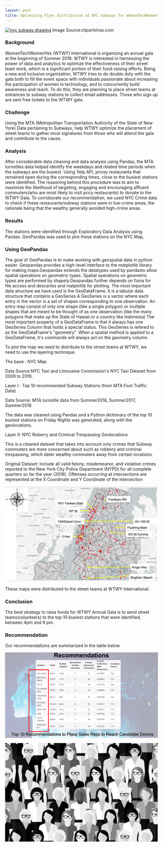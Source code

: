 ```yaml
---
layout: post
title: Optimizing Flyer Distribution at NYC Subways for WomenTechWomenYes (WTWY) Gala 2018
---
```

<a href="https://clipartxtras.com/download/7292712c32a658637963d64a8847d11183384e56.html" title="Image from clipartxtras.com"><img src="https://img.clipartxtras.com/743289054eaebb76b62e592e7b359050_black-ink-sketch-etsy-au-nyc-subway-drawing_340-270.jpeg" width="340" alt="nyc subway drawing" /></a>
Image Source:clipartxtras.com

### Background

WomenTechWomenYes (WTWY) International is organizing an annual gala at the beginning of Summer 2018. WTWY is interested in harnessing the power of data and analytics to optimize the effectiveness of their street team work, which is a significant portion of their fund-raising efforts. Being a new and inclusive organization, WTWY tries to do double duty with the gala both to fill the event space with individuals passionate about increasing the participation of women in technology, and to concurrently build awareness and reach. 
To do this, they are planning to place street teams at entrances to subway stations to collect email addresses. Those who sign up are sent free tickets to the WTWY gala.
### Challenge

Using the MTA (Metropolitan Transportation Authority of the State of New York) Data pertaining to Subways, help WTWY optimize the placement of street teams to gather most signatures from those who will attend the gala and contribute to the cause.

### Analysis

After considerable data cleaning and data analysis using Pandas, the MTA turnstiles data helped identify the weekdays and related time periods when the subways are the busiest. Using Yelp API, pricey restaurants that remained open during the corresponding times, close to the busiest stations were identified.
The reasoning behind this procedure was to aim to maximize the likelihood of targeting, engaging and encouraging affluent commuters(who are most likely to visit pricy restaurants) to donate to the WTWY Gala. To corroborate our recommendation, we used NYC Crime data to check if these restaurants/subway stations were in low-crime areas, the rationale being that the wealthy generally avoided high-crime areas.

### Results
The stations were identified through Exploratory Data Analysis using Pandas. GeoPandas was used to plot these stations on the NYC Map,

### Using GeoPandas
The goal of GeoPandas is to make working with geospatial data in python easier. Geopandas provides a high-level interface to the matplotlib library for making maps.Geopandas extends the datatypes used by pandasto allow spatial operations on geometric types. Spatial operations on geometric types are performed by shapely.Geopandas further depends on fiona for file access and descartes and matplotlib for plotting.
The most important data structure we have used is the GeoDataFrame. It is a tabular data structure that contains a GeoSeries.A GeoSeries is a vector where each entry in the vector is a set of shapes corresponding to one observation. An entry may consist of only one shape (like a single polygon) or multiple shapes that are meant to be thought of as one observation (like the many polygons that make up the State of Hawaii or a country like Indonesia)
The most important property of a GeoDataFrame is that it always has one GeoSeries Column that holds a special status. This GeoSeries is refered to as the GeoDataFrame's "geometry". When a spatial method is applied to a GeoDataFrame, it's commands will always act on the geometry column.

To plot the map we need to distribute to the street teams at WTWY, we need to use the layering technique.

The base : NYC Map

Data Source:NYC Taxi and Limousine Commission's NYC Taxi Dataset from 2009 to 2016.

Layer I : Top 10 recommended Subway Stations (from MTA Foot Traffic Data)

Data Source:  MTA turnstile data from Summer2016, Summer2017, Summer2018

The data was cleaned using Pandas and a Python dictionary of the top 10 busiest stations on Friday Nights was generated, along with the geolocations.

Layer II: NYC Roberry and Criminal Trespassing Geolocations

This is a cleaned dataset that takes into account only crimes that Subway commuters are more concerned about such as robbery and criminal trespassing, which deter wealthy commuters away from certain locations.

Original Dataset: Include all valid felony, misdemeanor, and violation crimes reported to the New York City Police Department (NYPD) for all complete quarters so far the year (2016). Offenses occurring at intersections are represented at the X Coordinate and Y Coordinate of the intersection

![alt_text](./../public/NYC_Recommended_Stations.png)

These maps were distributed to the street teams at WTWY International.  

### Conclusion

The best strategy to raise funds for WTWY Annual Gala is to send street teams(volunteers) to the top 10 busiest stations that were identified, between 4pm and 9 pm.

### Recommendation

Our recommendations are summarized in the table below.

![alt_text](./../public/Benson_Recommendations.png)

![alt_text](./../public/WTWY.jpg)
